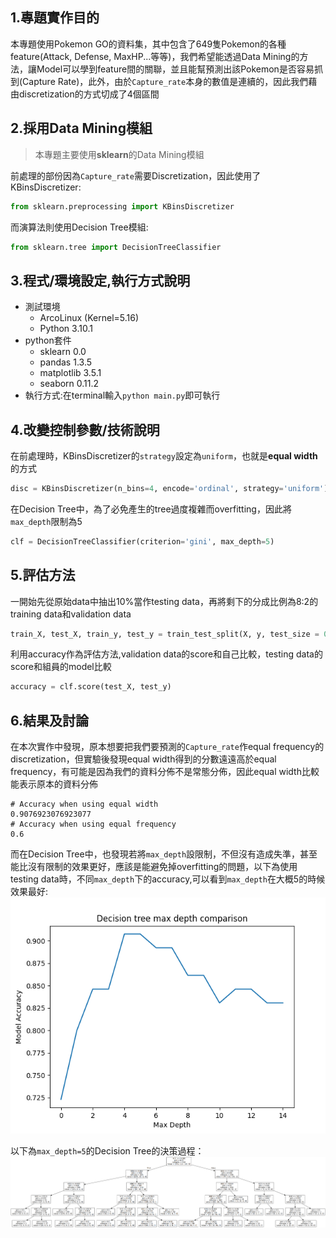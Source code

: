 ## 1.專題實作目的
本專題使用Pokemon GO的資料集，其中包含了649隻Pokemon的各種feature(Attack, Defense, MaxHP...等等)，我們希望能透過Data Mining的方法，讓Model可以學到feature間的關聯，並且能幫預測出該Pokemon是否容易抓到(Capture Rate)，此外，由於`Capture_rate`本身的數值是連續的，因此我們藉由discretization的方式切成了4個區間

## 2.採用Data Mining模組
> 本專題主要使用**sklearn**的Data Mining模組

前處理的部份因為`Capture_rate`需要Discretization，因此使用了KBinsDiscretizer:
```python
from sklearn.preprocessing import KBinsDiscretizer
```

而演算法則使用Decision Tree模組:
```python
from sklearn.tree import DecisionTreeClassifier
```
## 3.程式/環境設定,執行方式說明
- 測試環境
  - ArcoLinux (Kernel=5.16)
  - Python 3.10.1
- python套件
  - sklearn 0.0
  - pandas 1.3.5
  - matplotlib 3.5.1
  - seaborn 0.11.2
- 執行方式:在terminal輸入`python main.py`即可執行

## 4.改變控制參數/技術說明
在前處理時，KBinsDiscretizer的`strategy`設定為`uniform`，也就是**equal width**的方式
```python
disc = KBinsDiscretizer(n_bins=4, encode='ordinal', strategy='uniform')
```

在Decision Tree中，為了必免產生的tree過度複雜而overfitting，因此將`max_depth`限制為5


```python
clf = DecisionTreeClassifier(criterion='gini', max_depth=5)
```

## 5.評估方法
一開始先從原始data中抽出10%當作testing data，再將剩下的分成比例為8:2的training data和validation data
```python
train_X, test_X, train_y, test_y = train_test_split(X, y, test_size = 0.2)
```
利用accuracy作為評估方法,validation data的score和自己比較，testing data的score和組員的model比較
```python
accuracy = clf.score(test_X, test_y)
```
## 6.結果及討論
在本次實作中發現，原本想要把我們要預測的`Capture_rate`作equal frequency的discretization，但實驗後發現equal width得到的分數遠遠高於equal frequency，有可能是因為我們的資料分佈不是常態分佈，因此equal width比較能表示原本的資料分佈
```
# Accuracy when using equal width
0.9076923076923077
# Accuracy when using equal frequency
0.6
```

而在Decision Tree中，也發現若將`max_depth`設限制，不但沒有造成失準，甚至能比沒有限制的效果更好，應該是能避免掉overfitting的問題，以下為使用testing data時，不同`max_depth`下的accuracy,可以看到`max_depth`在大概5的時候效果最好:
![](../img/DT-max-depth.png)

以下為`max_depth=5`的Decision Tree的決策過程：
![](../img/DT-struct.png)



